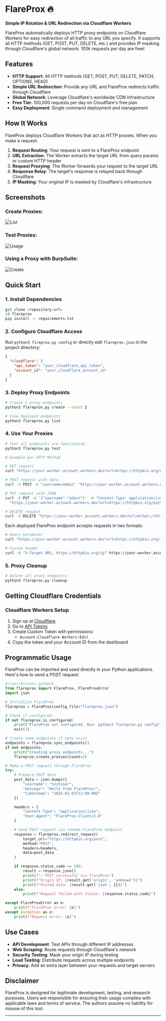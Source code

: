 # FlareProx 🔥

**Simple IP Rotation & URL Redirection via Cloudflare Workers** 

FlareProx automatically deploys HTTP proxy endpoints on Cloudflare Workers for easy redirection of all traffic to any URL you specify. It supports all HTTP methods (GET, POST, PUT, DELETE, etc.) and provides IP masking through Cloudflare's global network. 100k requests per day are free!

## Features

- **HTTP Support**: All HTTP methods (GET, POST, PUT, DELETE, PATCH, OPTIONS, HEAD)
- **Simple URL Redirection**: Provide any URL and FlareProx redirects traffic through Cloudflare
- **Global Network**: Leverage Cloudflare's worldwide CDN infrastructure
- **Free Tier**: 100,000 requests per day on Cloudflare's free plan
- **Easy Deployment**: Single command deployment and management

## How It Works

FlareProx deploys Cloudflare Workers that act as HTTP proxies. When you make a request:

1. **Request Routing**: Your request is sent to a FlareProx endpoint
2. **URL Extraction**: The Worker extracts the target URL from query params or custom HTTP header
3. **Request Proxying**: The Worker forwards your request to the target URL
4. **Response Relay**: The target's response is relayed back through Cloudflare
5. **IP Masking**: Your original IP is masked by Cloudflare's infrastructure

## Screenshots
### Create Proxies:
![List](screenshots/proxyscreate.png "list")
### Test Proxies:
![Usage](screenshots/proxys.png "usage")
### Using a Proxy with BurpSuite:
![Create](screenshots/request.png "create")

## Quick Start

### 1. Install Dependencies
```bash
git clone <repository-url>
cd flareprox
pip install -r requirements.txt
```

### 2. Configure Cloudflare Access

Run `python3 fireprox.py config` or directly edit `flareprox.json` in the project directory:
```json
{
  "cloudflare": {
    "api_token": "your_cloudflare_api_token",
    "account_id": "your_cloudflare_account_id"
  }
}
```

### 3. Deploy Proxy Endpoints
```bash
# Create 2 proxy endpoints
python3 flareprox.py create --count 2

# View deployed endpoints
python3 flareprox.py list
```

### 4. Use Your Proxies
```bash
# Test all endpoints are functioning
python3 flareprox.py test

# Example per HTTP Method

# GET request
curl "https://your-worker.account.workers.dev?url=https://httpbin.org/get"

# POST request with data
curl -X POST -d "username=admin" "https://your-worker.account.workers.dev?url=https://httpbin.org/post"

# PUT request with JSON
curl -X PUT -d '{"username":"admin"}' -H "Content-Type: application/json" \
  "https://your-worker.account.workers.dev?url=https://httpbin.org/put"

# DELETE request
curl -X DELETE "https://your-worker.account.workers.dev?url=https://httpbin.org/delete"
```
Each deployed FlareProx endpoint accepts requests in two formats:

```bash
# Query parameter
curl "https://your-worker.account.workers.dev?url=https://httpbin.org/ip"

# Custom header
curl -H "X-Target-URL: https://httpbin.org/ip" https://your-worker.account.workers.dev
```

### 5. Proxy Cleanup
```bash
# Delete all proxy endpoints
python3 flareprox.py cleanup
```


## Getting Cloudflare Credentials

### Cloudflare Workers Setup
1. Sign up at [Cloudflare](https://cloudflare.com)
2. Go to [API Tokens](https://dash.cloudflare.com/profile/api-tokens)
3. Create Custom Token with permissions:
   - `Account:Cloudflare Workers:Edit`
4. Copy the token and your Account ID from the dashboard


## Programmatic Usage

FlareProx can be imported and used directly in your Python applications. Here's how to send a POST request:

```python
#!/usr/bin/env python3
from flareprox import FlareProx, FlareProxError
import json

# Initialize FlareProx
flareprox = FlareProx(config_file="flareprox.json")

# Check if configured
if not flareprox.is_configured:
    print("FlareProx not configured. Run: python3 flareprox.py config")
    exit(1)

# Create some endpoints if none exist
endpoints = flareprox.sync_endpoints()
if not endpoints:
    print("Creating proxy endpoints...")
    flareprox.create_proxies(count=2)

# Make a POST request through FlareProx
try:
    # Prepare POST data
    post_data = json.dumps({
        "username": "testuser",
        "message": "Hello from FlareProx!",
        "timestamp": "2025-01-01T12:00:00Z"
    })

    headers = {
        "Content-Type": "application/json",
        "User-Agent": "FlareProx-Client/1.0"
    }

    # Send POST request via random FlareProx endpoint
    response = flareprox.redirect_request(
        target_url="https://httpbin.org/post",
        method="POST",
        headers=headers,
        data=post_data
    )

    if response.status_code == 200:
        result = response.json()
        print(f"✓ POST successful via FlareProx")
        print(f"Origin IP: {result.get('origin', 'unknown')}")
        print(f"Posted data: {result.get('json', {})}")
    else:
        print(f"Request failed with status: {response.status_code}")

except FlareProxError as e:
    print(f"FlareProx error: {e}")
except Exception as e:
    print(f"Request error: {e}")
```


## Use Cases

- **API Development**: Test APIs through different IP addresses
- **Web Scraping**: Route requests through Cloudflare's network
- **Security Testing**: Mask your origin IP during testing
- **Load Testing**: Distribute requests across multiple endpoints
- **Privacy**: Add an extra layer between your requests and target servers

## Disclaimer

FlareProx is designed for legitimate development, testing, and research purposes. Users are responsible for ensuring their usage complies with applicable laws and terms of service. The authors assume no liability for misuse of this tool.

---